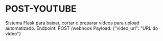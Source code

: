 # POST-YOUTUBE
Sistema Flask para baixar, cortar e preparar vídeos para upload automatizado.
Endpoint: POST /webhook
Payload: {"video_url": "URL do vídeo"}